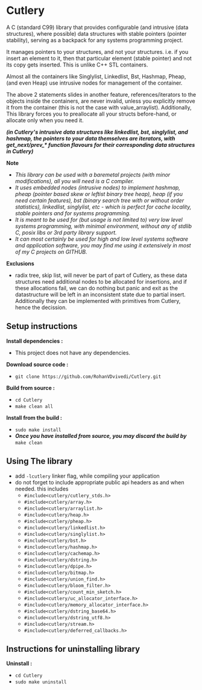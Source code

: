 # Cutlery
A C (standard C99) library that provides configurable (and intrusive (data structures), where possible) data structures with stable pointers (pointer stability), serving as a backpack for any systems programming project.

It manages pointers to your structures, and not your structures. i.e. if you insert an element to it, then that particular element (stable pointer) and not its copy gets inserted. This is unlike C++ STL containers.

Almost all the containers like Singlylist, Linkedlist, Bst, Hashmap, Pheap, (and even Heap) use intrusive nodes for management of the container.

The above 2 statements slides in another feature, references/iterators to the objects inside the containers, are never invalid, unless you explicitly remove it from the container (this is not the case with value_arraylist). Additionally, This library forces you to preallocate all your structs before-hand, or allocate only when you need it.

***(in Cutlery's intrusive data structures like linkedlist, bst, singlylist, and hashmap, the pointers to your data themselves are iterators, with get_next/prev_\* function flavours for their corresponding data structures in Cutlery)***

**Note**
 * *This library can be used with a baremetal projects (with minor modifications), all you will need is a C compiler.*
 * *It uses embedded nodes (intrusive nodes) to implement hashmap, pheap (pointer based skew or leftist binary tree heap), heap (if you need certain features), bst (binary search tree with or without order statistics), linkedlist, singlylist, etc - which is perfect for cache locality, stable pointers and for systems programming.*
 * *It is meant to be used for (but usage is not limited to) very low level systems programming, with minimal environment, without any of stdlib C, posix libs or 3rd party library support.*
 * *It can most certainly be used for high and low level systems software and application software, you may find me using it extensively in most of my C projects on GITHUB.*

**Exclusions**
 * radix tree, skip list, will never be part of part of Cutlery, as these data structures need additional nodes to be allocated for insertions, and if these allocations fail, we can do nothing but panic and exit as the datastructure will be left in an inconsistent state due to partial insert. Additionally they can be implemented with primitives from Cutlery, hence the decission.

## Setup instructions
**Install dependencies :**
 * This project does not have any dependencies.

**Download source code :**
 * `git clone https://github.com/RohanVDvivedi/Cutlery.git`

**Build from source :**
 * `cd Cutlery`
 * `make clean all`

**Install from the build :**
 * `sudo make install`
 * ***Once you have installed from source, you may discard the build by*** `make clean`

## Using The library
 * add `-lcutlery` linker flag, while compiling your application
 * do not forget to include appropriate public api headers as and when needed. this includes
   * `#include<cutlery/cutlery_stds.h>`
   * `#include<cutlery/array.h>`
   * `#include<cutlery/arraylist.h>`
   * `#include<cutlery/heap.h>`
   * `#include<cutlery/pheap.h>`
   * `#include<cutlery/linkedlist.h>`
   * `#include<cutlery/singlylist.h>`
   * `#include<cutlery/bst.h>`
   * `#include<cutlery/hashmap.h>`
   * `#include<cutlery/cachemap.h>`
   * `#include<cutlery/dstring.h>`
   * `#include<cutlery/dpipe.h>`
   * `#include<cutlery/bitmap.h>`
   * `#include<cutlery/union_find.h>`
   * `#include<cutlery/bloom_filter.h>`
   * `#include<cutlery/count_min_sketch.h>`
   * `#include<cutlery/uc_allocator_interface.h>`
   * `#include<cutlery/memory_allocator_interface.h>`
   * `#include<cutlery/dstring_base64.h>`
   * `#include<cutlery/dstring_utf8.h>`
   * `#include<cutlery/stream.h>`
   * `#include<cutlery/deferred_callbacks.h>`

## Instructions for uninstalling library

**Uninstall :**
 * `cd Cutlery`
 * `sudo make uninstall`
